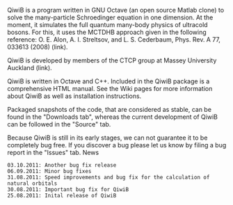 QiwiB is a program written in GNU Octave (an open source Matlab clone) to solve the many-particle Schroedinger equation in one dimension. At the moment, it simulates the full quantum many-body physics of ultracold bosons. For this, it uses the MCTDHB approach given in the following reference: O. E. Alon, A. I. Streltsov, and L. S. Cederbaum, Phys. Rev. A 77, 033613 (2008) (link).

QiwiB is developed by members of the CTCP group at Massey University Auckland (link).

QiwiB is written in Octave and C++. Included in the QiwiB package is a comprehensive HTML manual. See the Wiki pages for more information about QiwiB as well as installation instructions.

Packaged snapshots of the code, that are considered as stable, can be found in the "Downloads tab", whereas the current development of QiwiB can be followed in the "Source" tab.

Because QiwiB is still in its early stages, we can not guarantee it to be completely bug free. If you discover a bug please let us know by filing a bug report in the "Issues" tab.
News

    03.10.2011: Another bug fix release
    06.09.2011: Minor bug fixes
    31.08.2011: Speed improvements and bug fix for the calculation of natural orbitals
    30.08.2011: Important bug fix for QiwiB
    25.08.2011: Inital release of QiwiB 
